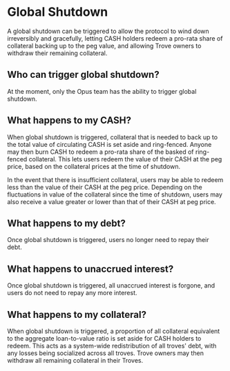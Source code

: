 # Global Shutdown

A global shutdown can be triggered to allow the protocol to wind down irreversibly and gracefully, letting CASH holders redeem a pro-rata share of collateral backing up to the peg value, and allowing Trove owners to withdraw their remaining collateral.

## Who can trigger global shutdown?

At the moment, only the Opus team has the ability to trigger global shutdown.

## What happens to my CASH?

When global shutdown is triggered, collateral that is needed to back up to the total value of circulating CASH is set aside and ring-fenced. Anyone may then burn CASH to redeem a pro-rata share of the basked of ring-fenced collateral. This lets users redeem the value of their CASH at the peg price, based on the collateral prices at the time of shutdown.

In the event that there is insufficient collateral, users may be able to redeem less than the value of their CASH at the peg price. Depending on the fluctuations in value of the collateral since the time of shutdown, users may also receive a value greater or lower than that of their CASH at peg price.

## What happens to my debt?

Once global shutdown is triggered, users no longer need to repay their debt.

## What happens to unaccrued interest?

Once global shutdown is triggered, all unaccrued interest is forgone, and users do not need to repay any more interest.

## What happens to my collateral?

When global shutdown is triggered, a proportion of all collateral equivalent to the aggregate loan-to-value ratio is set aside for CASH holders to redeem. This acts as a system-wide redistribution of all troves' debt, with any losses being socialized across all troves. Trove owners may then withdraw all remaining collateral in their Troves.

